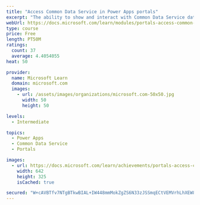 ```yaml
---
title: "Access Common Data Service in Power Apps portals"
excerpt: "The ability to show and interact with Common Data Service data on a website is a core benefit of implementing a Microsoft Power Apps portal. This module focuses on the several techniques and methods to display and interact with Common Data Service data in Power Apps portals."
webUrl: https://docs.microsoft.com/learn/modules/portals-access-common-data-service/
type: course
price: Free
length: PT50M
ratings:
  count: 37
  average: 4.4054055
heat: 50

provider:
  name: Microsoft Learn
  domain: microsoft.com
  images:
    - url: /assets/images/organizations/microsoft.com-50x50.jpg
      width: 50
      height: 50

levels:
  - Intermediate

topics:
  - Power Apps
  - Common Data Service
  - Portals

images:
  - url: https://docs.microsoft.com/learn/achievements/portals-access-common-data-service-social.png
    width: 642
    height: 325
    isCached: true

secured: "W+cAVBTfv7NTgBTkwBIAL+IW448mmMokZgZS6N33zJSSmqECtVEMVrhLhXEW89zISOsbhau76/hcb2OvtuIZhuRrqN5//+JAcbwLGQwlL6hYAaxjGWqqRamLo+1Reph+plCC7Z/aayfmAYHfbrsAboi2mka2vY2wV3dsDyhK/FcXtOTaES01jB66KeYjTbNy7HHNfTfaj2v65Ox4OsfLfuDg91uTOvcexVjBMVVY0G9fxs8uPqXwMuQIQ++vphrRlYHsqvzIthsnweMZUuOJk7xsGyQWpCrHcclZe6qH9qH6RnpPvUD0rL0KMzuYEIVy7+pNKPvxhjmkqipiahosSGvWEZvb4dNdd5/AWR0CQoXI0DwRH2zKOnCE4xwwgQJ/+p4vSh9inhlOUSH+mHIRi9B1ezDb2Gn/K0eB1CplPjo=;9vzR4LYRmGiK6X29w36mhg=="
---
```


